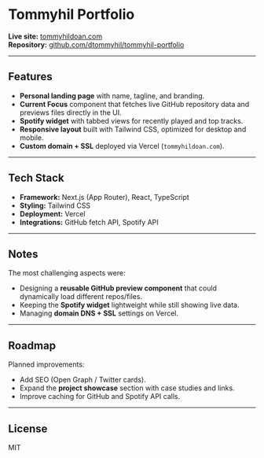 # Tommyhil Portfolio

**Live site:** [tommyhildoan.com](https://tommyhildoan.com)  
**Repository:** [github.com/dtommyhil/tommyhil-portfolio](https://github.com/dtommyhil/tommyhil-portfolio)

---

## Features

- **Personal landing page** with name, tagline, and branding.  
- **Current Focus** component that fetches live GitHub repository data and previews files directly in the UI.  
- **Spotify widget** with tabbed views for recently played and top tracks.  
- **Responsive layout** built with Tailwind CSS, optimized for desktop and mobile.  
- **Custom domain + SSL** deployed via Vercel (`tommyhildoan.com`).  

---

## Tech Stack

- **Framework:** Next.js (App Router), React, TypeScript  
- **Styling:** Tailwind CSS  
- **Deployment:** Vercel  
- **Integrations:** GitHub fetch API, Spotify API  

---

## Notes

The most challenging aspects were:  
- Designing a **reusable GitHub preview component** that could dynamically load different repos/files.  
- Keeping the **Spotify widget** lightweight while still showing live data.  
- Managing **domain DNS + SSL** settings on Vercel.  

---

## Roadmap

Planned improvements:  
- Add SEO (Open Graph / Twitter cards).  
- Expand the **project showcase** section with case studies and links.  
- Improve caching for GitHub and Spotify API calls.  

---

## License

MIT
